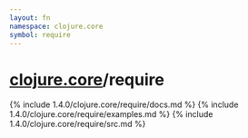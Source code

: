 ```yaml
---
layout: fn
namespace: clojure.core
symbol: require
---
```


# [clojure.core](../)/require

{% include 1.4.0/clojure.core/require/docs.md %}
{% include 1.4.0/clojure.core/require/examples.md %}
{% include 1.4.0/clojure.core/require/src.md %}


